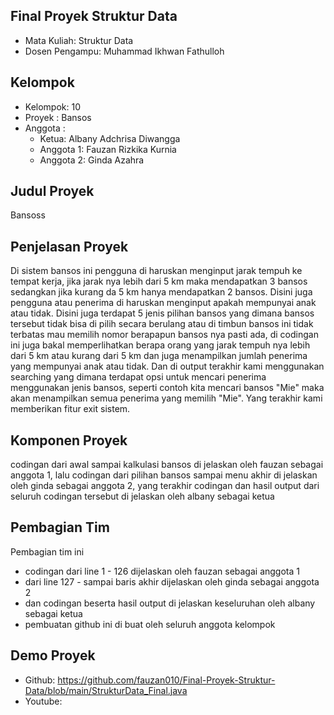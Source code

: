 Final Proyek Struktur Data
-
- Mata Kuliah: Struktur Data
- Dosen Pengampu: Muhammad Ikhwan Fathulloh

Kelompok
-
- Kelompok: 10
- Proyek : Bansos
- Anggota :
    - Ketua: Albany Adchrisa Diwangga
    - Anggota 1: Fauzan Rizkika Kurnia
    - Anggota 2: Ginda Azahra

Judul Proyek
-
Bansoss

Penjelasan Proyek
-
Di sistem bansos ini pengguna di haruskan menginput jarak tempuh ke tempat kerja, jika jarak nya lebih
dari 5 km maka mendapatkan 3 bansos sedangkan jika kurang da 5 km hanya mendapatkan 2 bansos. Disini juga 
pengguna atau penerima di haruskan menginput apakah mempunyai anak atau tidak. Disini juga terdapat 5 
jenis pilihan bansos yang dimana bansos tersebut tidak bisa di pilih secara berulang atau di timbun 
bansos ini tidak terbatas mau memilih nomor berapapun bansos nya pasti ada, di codingan ini juga bakal 
memperlihatkan berapa orang yang jarak tempuh nya lebih dari 5 km atau kurang dari 5 km dan juga menampilkan 
jumlah penerima yang mempunyai anak atau tidak. Dan di output terakhir kami menggunakan searching yang
dimana terdapat opsi untuk mencari penerima menggunakan jenis bansos, seperti contoh kita mencari bansos "Mie" 
maka akan menampilkan semua penerima yang memilih "Mie". Yang terakhir kami memberikan fitur exit sistem.

Komponen Proyek
-
codingan dari awal sampai kalkulasi bansos di jelaskan oleh fauzan sebagai anggota 1, lalu codingan dari 
pilihan bansos sampai menu akhir di jelaskan oleh ginda sebagai anggota 2, yang terakhir codingan dan 
hasil output dari seluruh codingan tersebut di jelaskan oleh albany sebagai ketua

Pembagian Tim
-
Pembagian tim ini
- codingan dari line 1 - 126 dijelaskan oleh fauzan sebagai anggota 1
- dari line 127 - sampai baris akhir dijelaskan oleh ginda sebagai anggota 2
- dan codingan beserta hasil output di jelaskan keseluruhan oleh albany sebagai ketua
- pembuatan github ini di buat oleh seluruh anggota kelompok   

Demo Proyek
-
- Github: https://github.com/fauzan010/Final-Proyek-Struktur-Data/blob/main/StrukturData_Final.java
- Youtube:
    

